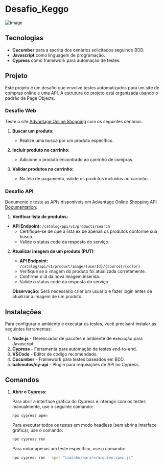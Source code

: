# Desafio_Keggo

![image](https://user-images.githubusercontent.com/86740236/232256249-21c992f2-27db-475d-b20f-3e7fbd1e72b5.png)

## Tecnologias

- **Cucumber** para a escrita dos cenários solicitados seguindo BDD.
- **Javascript** como linguagem de programação.
- **Cypress** como framework para automação de testes.

## Projeto

Este projeto é um desafio que envolve testes automatizados para um site de compras online e uma API. A estrutura do projeto está organizada usando o padrão de Page Objects.

### Desafio Web

Teste o site [Advantage Online Shopping](https://advantageonlineshopping.com/#/) com os seguintes cenários:

1. **Buscar um produto:**
   - Realize uma busca por um produto específico.

2. **Incluir produto no carrinho:**
   - Adicione o produto encontrado ao carrinho de compras.

3. **Validar produtos no carrinho:**
   - Na tela de pagamento, valide os produtos incluídos no carrinho.

### Desafio API

Documente e teste as APIs disponíveis em [Advantage Online Shopping API Documentation](https://www.advantageonlineshopping.com/api/docs/):

1. **Verificar lista de produtos:**
 - **API Endpoint:** `/catalog/api/v1/products/search`
   - Certifique-se de que a lista exibe apenas os produtos conforme sua busca.
   - Valide o status code da resposta do serviço.

2. **Atualizar imagem de um produto (PUT):**
   - **API Endpoint:** `/catalog/api/v1/product/image/{userId}/{source}/{color}`
   - Verifique se a imagem do produto foi atualizada corretamente.
   - Confirme o id da nova imagem inserida.
   - Valide o status code da resposta do serviço.

   **Observação:** Será necessário criar um usuário e fazer login antes de atualizar a imagem de um produto.

## Instalações

Para configurar o ambiente e executar os testes, você precisará instalar as seguintes ferramentas:

1. **Node.js** - Gerenciador de pacotes e ambiente de execução para Javascript.
2. **Cypress** - Ferramenta para automação de testes end-to-end.
3. **VSCode** - Editor de código recomendado.
4. **Cucumber** - Framework para testes baseados em BDD.
5. **bahmutov/cy-api** - Plugin para requisições de API no Cypress.

## Comandos

1. **Abrir o Cypress:**

   Para abrir a interface gráfica do Cypress e interagir com os testes manualmente, use o seguinte comando:

   ```bash
   npx cypress open
   ```

   Para executar todos os testes em modo headless (sem abrir a interface gráfica), use o comando:

   ```bash
   npx cypress run
   ```

   Para rodar apenas um teste específico, use o comando:

   ```bash
   npx cypress run --spec "caminho/para/o/arquivo.spec.js"
   ```